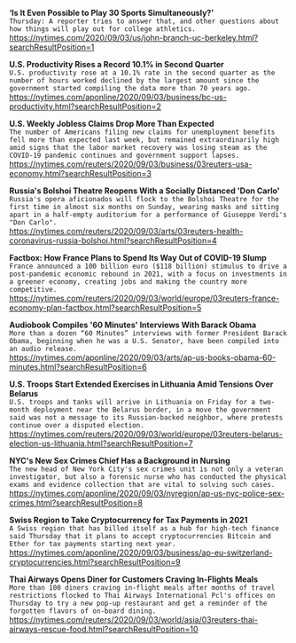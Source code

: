 **‘Is It Even Possible to Play 30 Sports Simultaneously?’**\
`Thursday: A reporter tries to answer that, and other questions about how things will play out for college athletics.`\
https://nytimes.com/2020/09/03/us/john-branch-uc-berkeley.html?searchResultPosition=1

**U.S. Productivity Rises a Record 10.1% in Second Quarter**\
`U.S. productivity rose at a 10.1% rate in the second quarter as the number of hours worked declined by the largest amount since the government started compiling the data more than 70 years ago.`\
https://nytimes.com/aponline/2020/09/03/business/bc-us-productivity.html?searchResultPosition=2

**U.S. Weekly Jobless Claims Drop More Than Expected**\
`The number of Americans filing new claims for unemployment benefits fell more than expected last week, but remained extraordinarily high amid signs that the labor market recovery was losing steam as the COVID-19 pandemic continues and government support lapses.    `\
https://nytimes.com/reuters/2020/09/03/business/03reuters-usa-economy.html?searchResultPosition=3

**Russia's Bolshoi Theatre Reopens With a Socially Distanced 'Don Carlo'**\
`Russia's opera aficionados will flock to the Bolshoi Theatre for the first time in almost six months on Sunday, wearing masks and sitting apart in a half-empty auditorium for a performance of Giuseppe Verdi's "Don Carlo".`\
https://nytimes.com/reuters/2020/09/03/arts/03reuters-health-coronavirus-russia-bolshoi.html?searchResultPosition=4

**Factbox: How France Plans to Spend Its Way Out of COVID-19 Slump**\
`France announced a 100 billion euro ($118 billion) stimulus to drive a post-pandemic economic rebound in 2021, with a focus on investments in a greener economy, creating jobs and making the country more competitive.`\
https://nytimes.com/reuters/2020/09/03/world/europe/03reuters-france-economy-plan-factbox.html?searchResultPosition=5

**Audiobook Compiles '60 Minutes' Interviews With Barack Obama**\
`More than a dozen “60 Minutes” interviews with former President Barack Obama, beginning when he was a U.S. Senator, have been compiled into an audio release. `\
https://nytimes.com/aponline/2020/09/03/arts/ap-us-books-obama-60-minutes.html?searchResultPosition=6

**U.S. Troops Start Extended Exercises in Lithuania Amid Tensions Over Belarus**\
`U.S. troops and tanks will arrive in Lithuania on Friday for a two-month deployment near the Belarus border, in a move the government said was not a message to its Russian-backed neighbor, where protests continue over a disputed election.  `\
https://nytimes.com/reuters/2020/09/03/world/europe/03reuters-belarus-election-us-lithuania.html?searchResultPosition=7

**NYC's New Sex Crimes Chief Has a Background in Nursing**\
`The new head of New York City's sex crimes unit is not only a veteran investigator, but also a forensic nurse who has conducted the physical exams and evidence collection that are vital to solving such cases. `\
https://nytimes.com/aponline/2020/09/03/nyregion/ap-us-nyc-police-sex-crimes.html?searchResultPosition=8

**Swiss Region to Take Cryptocurrency for Tax Payments in 2021**\
`A Swiss region that has billed itself as a hub for high-tech finance said Thursday that it plans to accept cryptocurrencies Bitcoin and Ether for tax payments starting next year. `\
https://nytimes.com/aponline/2020/09/03/business/ap-eu-switzerland-cryptocurrencies.html?searchResultPosition=9

**Thai Airways Opens Diner for Customers Craving In-Flights Meals**\
`More than 100 diners craving in-flight meals after months of travel restrictions flocked to Thai Airways International Pcl's offices on Thursday to try a new pop-up restaurant and get a reminder of the forgotten flavors of on-board dining.`\
https://nytimes.com/reuters/2020/09/03/world/asia/03reuters-thai-airways-rescue-food.html?searchResultPosition=10

